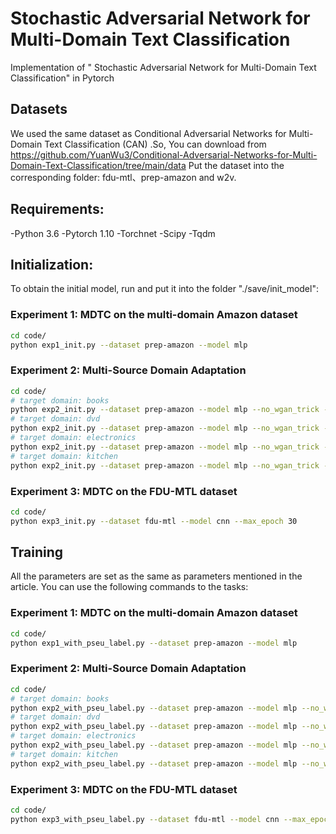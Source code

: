 # Stochastic Adversarial Network for Multi-Domain Text Classification
Implementation of " Stochastic Adversarial Network for Multi-Domain Text Classification" in Pytorch

## Datasets
We used the same dataset as Conditional Adversarial Networks for Multi-Domain Text Classification (CAN) .So, You can download from https://github.com/YuanWu3/Conditional-Adversarial-Networks-for-Multi-Domain-Text-Classification/tree/main/data
Put the dataset into the corresponding folder: fdu-mtl、prep-amazon and w2v.

## Requirements:
-Python 3.6
-Pytorch 1.10
-Torchnet
-Scipy
-Tqdm

## Initialization:
To obtain the initial model, run and put it into the folder "./save/init_model":
### Experiment 1: MDTC on the multi-domain Amazon dataset
```bash
cd code/
python exp1_init.py --dataset prep-amazon --model mlp 
```
### Experiment 2: Multi-Source Domain Adaptation
```bash
cd code/
# target domain: books
python exp2_init.py --dataset prep-amazon --model mlp --no_wgan_trick --domains dvd electronics kitchen --unlabeled_domains books --dev_domains books
# target domain: dvd
python exp2_init.py --dataset prep-amazon --model mlp --no_wgan_trick --domains books electronics kitchen --unlabeled_domains dvd --dev_domains dvd
# target domain: electronics
python exp2_init.py --dataset prep-amazon --model mlp --no_wgan_trick --domains books dvd kitchen --unlabeled_domains electronics --dev_domains electronics
# target domain: kitchen
python exp2_init.py --dataset prep-amazon --model mlp --no_wgan_trick --domains dvd electronics kitchen --unlabeled_domains kitchen --dev_domains kitchen
```
### Experiment 3: MDTC on the FDU-MTL dataset
```bash
cd code/
python exp3_init.py --dataset fdu-mtl --model cnn --max_epoch 30
```

## Training
All the parameters are set as the same as parameters mentioned in the article. You can use the following commands to the tasks:
### Experiment 1: MDTC on the multi-domain Amazon dataset
```bash
cd code/
python exp1_with_pseu_label.py --dataset prep-amazon --model mlp
```
### Experiment 2: Multi-Source Domain Adaptation
```bash
cd code/
# target domain: books
python exp2_with_pseu_label.py --dataset prep-amazon --model mlp --no_wgan_trick --domains dvd electronics kitchen --unlabeled_domains books --dev_domains books
# target domain: dvd
python exp2_with_pseu_label.py --dataset prep-amazon --model mlp --no_wgan_trick --domains books electronics kitchen --unlabeled_domains dvd --dev_domains dvd
# target domain: electronics
python exp2_with_pseu_label.py --dataset prep-amazon --model mlp --no_wgan_trick --domains books dvd kitchen --unlabeled_domains electronics --dev_domains electronics
# target domain: kitchen
python exp2_with_pseu_label.py --dataset prep-amazon --model mlp --no_wgan_trick --domains dvd electronics kitchen --unlabeled_domains kitchen --dev_domains kitchen
```
### Experiment 3: MDTC on the FDU-MTL dataset
```bash
cd code/
python exp3_with_pseu_label.py --dataset fdu-mtl --model cnn --max_epoch 30
```
